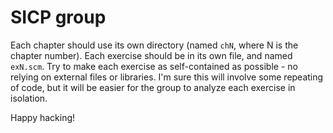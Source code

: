 SICP group
==========

Each chapter should use its own directory (named `chN`, where N is the
chapter number). Each exercise should be in its own file, and named
`exN.scm`. Try to make each exercise as self-contained as possible -
no relying on external files or libraries. I'm sure this will involve
some repeating of code, but it will be easier for the group to analyze
each exercise in isolation.

Happy hacking!